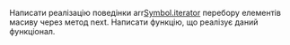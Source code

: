 Написати реалізацію поведінки arr[Symbol.iterator]() перебору елементів масиву через метод next. Написати функцію, що
реалізує даний функціонал.